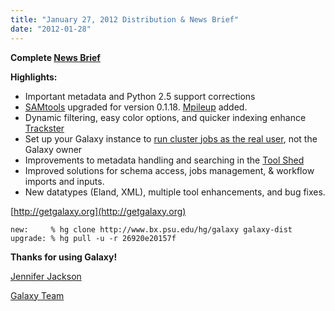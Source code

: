 ```yaml
---
title: "January 27, 2012 Distribution & News Brief"
date: "2012-01-28"
---
```

**Complete [News Brief](/archive/dev-news-briefs/2012-01-27/)**

**Highlights:**

* Important metadata and Python 2.5 support corrections
* [SAMtools](http://samtools.sourceforge.net/) upgraded for version 0.1.18. [Mpileup](http://samtools.sourceforge.net/mpileup.shtml) added.
* Dynamic filtering, easy color options, and quicker indexing enhance [Trackster](/learn/visualization/)
* Set up your Galaxy instance to [run cluster jobs as the real user](/admin/config/performance/cluster/), not the Galaxy owner
* Improvements to metadata handling and searching in the [Tool Shed](/toolshed/)
* Improved solutions for schema access, jobs management, & workflow imports and inputs.
* New datatypes (Eland, XML), multiple tool enhancements, and bug fixes.

[http://getgalaxy.org](http://getgalaxy.org)
```
new:     % hg clone http://www.bx.psu.edu/hg/galaxy galaxy-dist
upgrade: % hg pull -u -r 26920e20157f
```



**Thanks for using Galaxy!**

[Jennifer Jackson](/people/jennifer-jackson/)

[Galaxy Team](/galaxy-team/)
